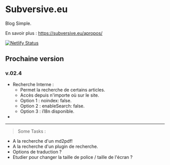 # Subversive.eu

Blog Simple.

En savoir plus :   <https://subversive.eu/apropos/>

[![Netlify Status](https://api.netlify.com/api/v1/badges/f6104326-809a-4b92-8914-4a7a34467c5c/deploy-status)](https://app.netlify.com/sites/subversive-eu-site/deploys)

## Prochaine version

### v.02.4

- Recherche Interne :
  * Permet la recherche de certains articles.
  * Accès depuis n'importe où sur le site.
  * Option 1 : noindex: false.
  * Option 2 : enableSearch: false.
  * Option 3 : i18n disponible.
-


---

<blockquote>Some Tasks :</blockquote>

- A la recherche d'un md2pdf!
- A la recherche d'un plugin de recherche.
- Options de traduction ?
- Etudier pour changer la taille de police / taille de l'écran ?
